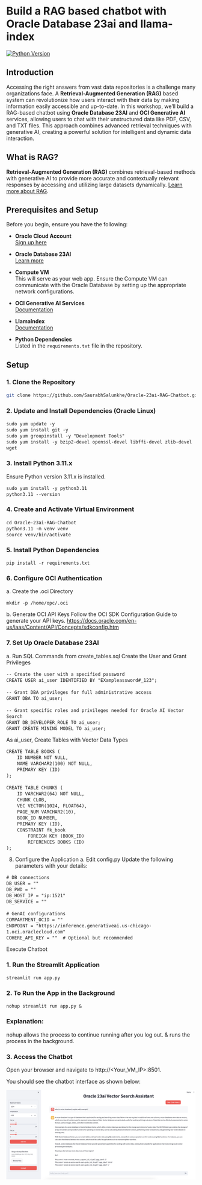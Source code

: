 # Build a RAG based chatbot with Oracle Database 23ai and llama-index

[![Python Version](https://img.shields.io/badge/python-3.11.x-blue.svg)](https://www.python.org/downloads/release/python-3110/)

## Introduction

Accessing the right answers from vast data repositories is a challenge many organizations face. A **Retrieval-Augmented Generation (RAG)** based system can revolutionize how users interact with their data by making information easily accessible and up-to-date. In this workshop, we’ll build a RAG-based chatbot using **Oracle Database 23AI** and **OCI Generative AI** services, allowing users to chat with their unstructured data like PDF, CSV, and TXT files. This approach combines advanced retrieval techniques with generative AI, creating a powerful solution for intelligent and dynamic data interaction.


## What is RAG?

**Retrieval-Augmented Generation (RAG)** combines retrieval-based methods with generative AI to provide more accurate and contextually relevant responses by accessing and utilizing large datasets dynamically. [Learn more about RAG](https://www.oracle.com/artificial-intelligence/generative-ai/retrieval-augmented-generation-rag/).

## Prerequisites and Setup

Before you begin, ensure you have the following:

- **Oracle Cloud Account**  
  [Sign up here](https://www.oracle.com/cloud/free/)
  
- **Oracle Database 23AI**  
  [Learn more](https://www.oracle.com/database/23ai/)
  
- **Compute VM**  
  This will serve as your web app. Ensure the Compute VM can communicate with the Oracle Database by setting up the appropriate network configurations.
  
- **OCI Generative AI Services**  
  [Documentation](https://docs.oracle.com/en-us/iaas/Content/GenerativeAI/home.htm)
  
- **LlamaIndex**  
  [Documentation](https://llamaindex.readthedocs.io/en/latest/)
  
- **Python Dependencies**  
  Listed in the `requirements.txt` file in the repository.

## Setup

### 1. Clone the Repository

```bash
git clone https://github.com/SaurabhSalunkhe/Oracle-23ai-RAG-Chatbot.git
```

### 2. Update and Install Dependencies (Oracle Linux)
```
sudo yum update -y
sudo yum install git -y
sudo yum groupinstall -y "Development Tools"
sudo yum install -y bzip2-devel openssl-devel libffi-devel zlib-devel wget
```

### 3. Install Python 3.11.x
Ensure Python version 3.11.x is installed.

```
sudo yum install -y python3.11
python3.11 --version
```

### 4. Create and Activate Virtual Environment
```
cd Oracle-23ai-RAG-Chatbot
python3.11 -m venv venv
source venv/bin/activate
```

### 5. Install Python Dependencies

```
pip install -r requirements.txt
```

### 6. Configure OCI Authentication
a. Create the .oci Directory

```
mkdir -p /home/opc/.oci
```

b. Generate OCI API Keys
Follow the OCI SDK Configuration Guide to generate your API keys.
https://docs.oracle.com/en-us/iaas/Content/API/Concepts/sdkconfig.htm 


### 7. Set Up Oracle Database 23AI
a. Run SQL Commands from create_tables.sql
Create the User and Grant Privileges

```
-- Create the user with a specified password
CREATE USER ai_user IDENTIFIED BY "EXampleassword#_123";

-- Grant DBA privileges for full administrative access
GRANT DBA TO ai_user;

-- Grant specific roles and privileges needed for Oracle AI Vector Search
GRANT DB_DEVELOPER_ROLE TO ai_user;
GRANT CREATE MINING MODEL TO ai_user;
```

As ai_user, Create Tables with Vector Data Types


```
CREATE TABLE BOOKS (
    ID NUMBER NOT NULL,
    NAME VARCHAR2(100) NOT NULL,
    PRIMARY KEY (ID)
);

CREATE TABLE CHUNKS (
    ID VARCHAR2(64) NOT NULL,
    CHUNK CLOB,
    VEC VECTOR(1024, FLOAT64),
    PAGE_NUM VARCHAR2(10),
    BOOK_ID NUMBER,
    PRIMARY KEY (ID),
    CONSTRAINT fk_book
        FOREIGN KEY (BOOK_ID)
        REFERENCES BOOKS (ID)
);
```

8. Configure the Application
a. Edit config.py
Update the following parameters with your details:

```
# DB connections
DB_USER = ""
DB_PWD = ""
DB_HOST_IP = "ip:1521"
DB_SERVICE = ""

# GenAI configurations
COMPARTMENT_OCID = ""
ENDPOINT = "https://inference.generativeai.us-chicago-1.oci.oraclecloud.com"
COHERE_API_KEY = ""  # Optional but recommended
```

Execute Chatbot
### 1. Run the Streamlit Application

```
streamlit run app.py
```

### 2. To Run the App in the Background

```
nohup streamlit run app.py &
```

### Explanation:
nohup allows the process to continue running after you log out.
& runs the process in the background.


### 3. Access the Chatbot
Open your browser and navigate to http://<Your_VM_IP>:8501.

You should see the chatbot interface as shown below:

![Chatbot UI](./screenshot.png)

